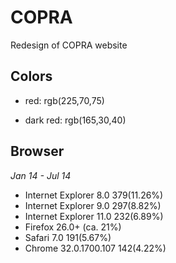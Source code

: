 # COPRA

Redesign of COPRA website

## Colors
- red: rgb(225,70,75)

- dark red: rgb(165,30,40)

## Browser

*Jan 14 - Jul 14*

- Internet Explorer	8.0	379(11.26%)
- Internet Explorer	9.0	297(8.82%)
- Internet Explorer	11.0 232(6.89%)
- Firefox	26.0+ (ca. 21%)
- Safari 7.0 191(5.67%)
- Chrome 32.0.1700.107 142(4.22%)
